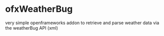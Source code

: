 ofxWeatherBug
=============

very simple openframeworks addon to retrieve and parse weather data via the weatherBug API (xml)

